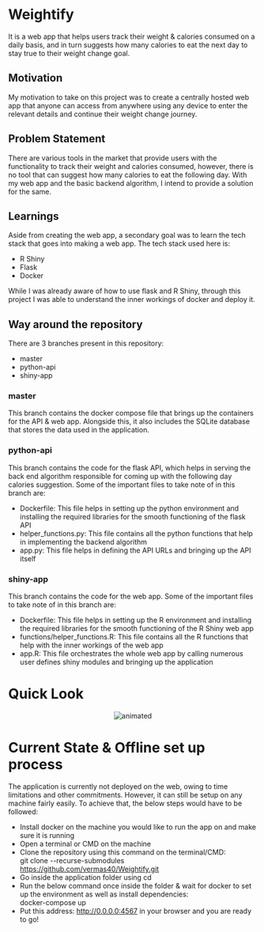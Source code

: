 # Weightify
It is a web app that helps users track their weight & calories consumed on a daily basis, and in turn suggests how many calories to eat the next day to stay true to their weight change goal.

## Motivation
My motivation to take on this project was to create a centrally hosted web app that anyone can access from anywhere using any device to enter the relevant details and continue their weight change journey. 

## Problem Statement
There are various tools in the market that provide users with the functionality to track their weight and calories consumed, however, there is no tool that can suggest how many calories to eat the following day. With my web app and the basic backend algorithm, I intend to provide a solution for the same.

## Learnings
Aside from creating the web app, a secondary goal was to learn the tech stack that goes into making a web app. The tech stack used here is:
- R Shiny
- Flask
- Docker

While I was already aware of how to use flask and R Shiny, through this project I was able to understand the inner workings of docker and deploy it.

## Way around the repository
There are 3 branches present in this repository:
- master
- python-api
- shiny-app

### master
This branch contains the docker compose file that brings up the containers for the API & web app. Alongside this, it also includes the SQLite database that stores the data used in the application.

### python-api
This branch contains the code for the flask API, which helps in serving the back end algorithm responsible for coming up with the following day calories suggestion. Some of the important files to take note of in this branch are:
- Dockerfile: This file helps in setting up the python environment and installing the required libraries for the smooth functioning of the flask API
- helper_functions.py: This file contains all the python functions that help in implementing the backend algorithm
- app.py: This file helps in defining the API URLs and bringing up the API itself

### shiny-app
This branch contains the code for the web app. Some of the important files to take note of in this branch are:
- Dockerfile: This file helps in setting up the R environment and installing the required libraries for the smooth functioning of the R Shiny web app
- functions/helper_functions.R: This file contains all the R functions that help with the inner workings of the web app
- app.R: This file orchestrates the whole web app by calling numerous user defines shiny modules and bringing up the application

# Quick Look
<p align="center">
  <img src="https://media.giphy.com/media/tHsQu2fjMsWq6S9IA9/giphy.gif" alt="animated" />
</p>

# Current State & Offline set up process
The application is currently not deployed on the web, owing to time limitations and other commitments. However, it can still be setup on any machine fairly easily. To achieve that, the below steps would have to be followed:
- Install docker on the machine you would like to run the app on and make sure it is running
- Open a terminal or CMD on the machine
- Clone the repository using this command on the terminal/CMD:
<br> git clone --recurse-submodules https://github.com/vermas40/Weightify.git
- Go inside the application folder using cd
- Run the below command once inside the folder & wait for docker to set up the environment as well as install dependencies:
<br> docker-compose up
- Put this address: http://0.0.0.0:4567 in your browser and you are ready to go!
